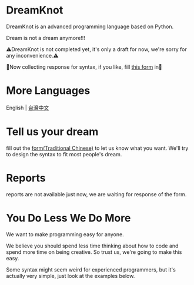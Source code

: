 # DreamKnot
DreamKnot is an advanced programming language based on Python.

Dream is not a dream anymore!!!

⚠️DreamKnot is not completed yet, it's only a draft for now, we're sorry for any inconvenience.⚠️

🧭Now collecting response for syntax, if you like, fill [this form](https://forms.gle/XWxE8HftuyitmGeA7) in🧭

# More Languages
English | [台灣中文](/docs/zhtw_README.md)

# Tell us your dream
fill out the [form(Traditional Chinese)](https://forms.gle/XWxE8HftuyitmGeA7) to let us know what you want. We'll try to design the syntax to fit most people's dream.

# Reports
reports are not available just now, we are waiting for response of the form.

# You Do Less We Do More
We want to make programming easy for anyone.

We believe you should spend less time thinking about how to code and spend more time on being creative.
So trust us, we're going to make this easy.

Some syntax might seem weird for experienced programmers, but it's actually very simple, just look at the examples below.
<!--
# Basics
## Syntax
DreamKnot doesn't have strict syntax rules. (at least for now)

every line ends with nothing
```dk
print hello world
```

## Naming
You can name your variable with any unicode characters.
```dk
myVar = 0
myVar2 = True
myVar3 = "hello"
```
This includes numbers.
```dk
3 = 2
print(1+1===3) //true
```

## Output
DreamKnot uses `print` to output.

Anything in the line after print will be printed
```dk
print "hello world"
```
you can also use parentheses.
```dk
print("hello world")
```

## Variable
The name of the variable goes in front of the `=` sign and the value goes after the `=` sign

You can declare a variable without type.
```dk
variable = 0
```
or with type
```dk
int variable = 0
```
**Note:** type does not do anything in DreamKnot but it make some feel better.

## Input
DreamKnot uses `input` to input.

Use a variable to store the input
```dk
myInput = input
```

You can also specify the type of the input
```dk
myInput = input int
```

## String
Use double quote to declare a string.
```dk
myString = "hello"
```
or you can use single quote
```dk
myString = 'hello'
```
or triple quote
```dk
myString = '''hello'''
myString = "'hello'"
```
or even zero
```dk
myString = hello
```

A string is a list of characters.
You can use the indexing mark to get the characters.
```dk
myString = "KnowScratcher"
myString[1] //K
```

## Number
A number is like what it says.
```dk
myNumber = 123
pi = 3.14
```

As string is an list of characters, a number is a list of digits.
You can also use the indexing mark to get the digits.
```dk
myNumber = 567
myNumber[2] //6
```

## List
Use `[]` to make an list
```dk
myList = [1,2,3]
```

You can even place different type of data in the same list
```dk
myList = [1,hello,True]
```

Lists start at 1, if you prefer to start at 0, please write `l:0` at the first line.

Actually you can set your list start index, but it only works in the first line.
```dk
l:0  //list starts at 0
l:1  //list starts at 1
l:-1 //list starts at -1
l:a  //this will be ignore
```

`[]` can also be indexing mark.
```dk
myList = [5,4,3,2,1]
myList[4] //2
```

You can also edit the value located.
```dk
myList = [5,4,3,2,1]
myList[4] = 10 //[5,4,3,10,1]
```

Of course index can be float.
If there are no value in the index, 0 will be returned
```dk
myList = [5,4,3,2,1]
myList[4.5] // 0
myList[4.5] = 10 //[5,4,3,2,10,1]
```

To get the length, you can use `.length`
```dk
myList.length
```
or `len`
```dk
len myList
len(myList)
// both is ok
```

## Array
An arrays is the same as list, just to make some feel better because they want to use array instead of list.

## Dictionary
key-value pairs

use `{}` to declare a dictionary and use `,` to separate pairs.
```dk
myDict = {1:one,2:two,3:three}
```

# Advanced
## Constants
There are three types of constant.
Constant can be edited, but not re-assigned.
```dk
const name = "KS"
name.pop()
```

Constant Constant cannot be changed anyway.
```dk
const const name = "KS"
```

Constant Constant Constant cannot be changed anyway, and it's assigned globally.
```dk
const const const pi = "3.14"
```
**Note:** It's very dangerous to use `const const const` because will affect all the file ran forever.

## Parentheses
parentheses doesn't do anything in DreamKnot, instead, it's replaced with a white space.
So the following code works the same.
```dk
print(hello)  // hello
print hello   // hello
print()hello  // hello
print)hello(  // hello
```

# Contribution
Please refer to [CONTRIBUTE.md](/CONTRIBUTE.md)
-->
